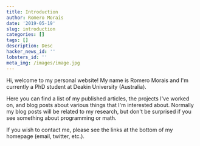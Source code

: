 ```yaml
---
title: Introduction
author: Romero Morais
date: '2019-05-19'
slug: introduction
categories: []
tags: []
description: Desc
hacker_news_id: ''
lobsters_id: ''
meta_img: /images/image.jpg
---
```

Hi, welcome to my personal website! My name is Romero Morais and I'm currently a PhD student at Deakin University (Australia).

Here you can find a list of my published articles, the projects I've worked on, and blog posts about various things that I'm interested about. Normally my blog posts will be related to my research, but don't be surprised if you see something about programming or math.

If you wish to contact me, please see the links at the bottom of my homepage (email, twitter, etc.).